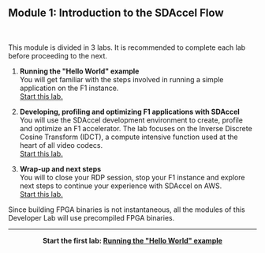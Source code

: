 ## Module 1: Introduction to the SDAccel Flow

<br>

This module is divided in 3 labs. It is recommended to complete each lab before proceeding to the next.

1. **Running the "Hello World" example** \
You will get familiar with the steps involved in running a simple application on the F1 instance. \
[Start this lab.](lab_01_helloworld.md)

1. **Developing, profiling and optimizing F1 applications with SDAccel** \
You will use the SDAccel development environment to create, profile and optimize an F1 accelerator. The lab focuses on the Inverse Discrete Cosine Transform (IDCT), a compute intensive function used at the heart of all video codecs. \
[Start this lab.](lab_02_idct.md)

1. **Wrap-up and next steps** \
You will to close your RDP session, stop your F1 instance and explore next steps to continue your experience with SDAccel on AWS. \
[Start this lab.](lab_03_wrap_up.md)

Since building FPGA binaries is not instantaneous, all the modules of this Developer Lab will use precompiled FPGA binaries.

---------------------------------------

<p align="center"><b>
Start the first lab: <a href="lab_01_helloworld.md">Running the "Hello World" example</a>
</b></p>

